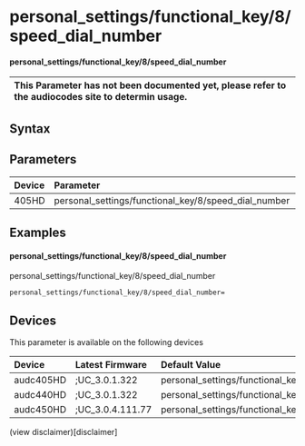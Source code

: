 ﻿---
description: personal_settings/functional_key/8/speed_dial_number
search: false
---

# personal_settings/functional_key/8/speed_dial_number

#### personal_settings/functional_key/8/speed_dial_number


| This Parameter has not been documented yet, please refer to the audiocodes site to determin usage.  | 
| :--- |

## Syntax

## Parameters
|Device|Parameter|value|Description|
|:---|:---|:---|:---|
| 405HD | personal_settings/functional_key/8/speed_dial_number |  |  |

## Examples
#### personal_settings/functional_key/8/speed_dial_number

personal_settings/functional_key/8/speed_dial_number

```
personal_settings/functional_key/8/speed_dial_number=
```

## Devices
This parameter is available on the following devices

| Device | Latest Firmware | Default Value |
|:---|:---|:---|
| audc405HD | ;UC_3.0.1.322 | personal_settings/functional_key/8/speed_dial_number= 
| audc440HD | ;UC_3.0.1.322 | personal_settings/functional_key/8/speed_dial_number= 
| audc450HD | ;UC_3.0.4.111.77 | personal_settings/functional_key/8/speed_dial_number= 

(view disclaimer)[disclaimer]
